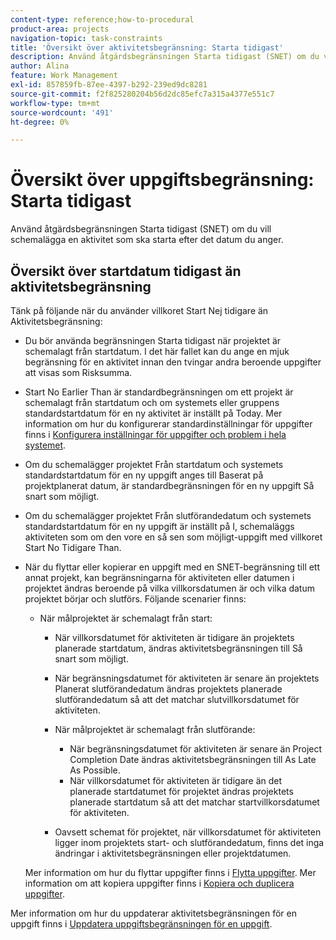 ```yaml
---
content-type: reference;how-to-procedural
product-area: projects
navigation-topic: task-constraints
title: 'Översikt över aktivitetsbegränsning: Starta tidigast'
description: Använd åtgärdsbegränsningen Starta tidigast (SNET) om du vill schemalägga en aktivitet som ska starta efter det datum du anger.
author: Alina
feature: Work Management
exl-id: 857859fb-87ee-4397-b292-239ed9dc8281
source-git-commit: f2f825280204b56d2dc85efc7a315a4377e551c7
workflow-type: tm+mt
source-wordcount: '491'
ht-degree: 0%

---
```


# Översikt över uppgiftsbegränsning: Starta tidigast

Använd åtgärdsbegränsningen Starta tidigast (SNET) om du vill schemalägga en aktivitet som ska starta efter det datum du anger.

## Översikt över startdatum tidigast än aktivitetsbegränsning

Tänk på följande när du använder villkoret Start Nej tidigare än Aktivitetsbegränsning:

* Du bör använda begränsningen Starta tidigast när projektet är schemalagt från startdatum. I det här fallet kan du ange en mjuk begränsning för en aktivitet innan den tvingar andra beroende uppgifter att visas som Risksumma.
* Start No Earlier Than är standardbegränsningen om ett projekt är schemalagt från startdatum och om systemets eller gruppens standardstartdatum för en ny aktivitet är inställt på Today. Mer information om hur du konfigurerar standardinställningar för uppgifter finns i [Konfigurera inställningar för uppgifter och problem i hela systemet](../../../administration-and-setup/set-up-workfront/configure-system-defaults/set-task-issue-preferences.md).

* Om du schemalägger projektet Från startdatum och systemets standardstartdatum för en ny uppgift anges till Baserat på projektplanerat datum, är standardbegränsningen för en ny uppgift Så snart som möjligt.
* Om du schemalägger projektet Från slutförandedatum och systemets standardstartdatum för en ny uppgift är inställt på I, schemaläggs aktiviteten som om den vore en så sen som möjligt-uppgift med villkoret Start No Tidigare Than.
* När du flyttar eller kopierar en uppgift med en SNET-begränsning till ett annat projekt, kan begränsningarna för aktiviteten eller datumen i projektet ändras beroende på vilka villkorsdatumen är och vilka datum projektet börjar och slutförs. Följande scenarier finns:

   * När målprojektet är schemalagt från start:

      * När villkorsdatumet för aktiviteten är tidigare än projektets planerade startdatum, ändras aktivitetsbegränsningen till Så snart som möjligt.
      * När begränsningsdatumet för aktiviteten är senare än projektets Planerat slutförandedatum ändras projektets planerade slutförandedatum så att det matchar slutvillkorsdatumet för aktiviteten.

      * När målprojektet är schemalagt från slutförande:

         * När begränsningsdatumet för aktiviteten är senare än Project Completion Date ändras aktivitetsbegränsningen till As Late As Possible.
         * När villkorsdatumet för aktiviteten är tidigare än det planerade startdatumet för projektet ändras projektets planerade startdatum så att det matchar startvillkorsdatumet för aktiviteten.
      * Oavsett schemat för projektet, när villkorsdatumet för aktiviteten ligger inom projektets start- och slutförandedatum, finns det inga ändringar i aktivitetsbegränsningen eller projektdatumen.

   Mer information om hur du flyttar uppgifter finns i [Flytta uppgifter](../../../manage-work/tasks/manage-tasks/move-tasks.md). Mer information om att kopiera uppgifter finns i [Kopiera och duplicera uppgifter](../../../manage-work/tasks/manage-tasks/copy-and-duplicate-tasks.md).

Mer information om hur du uppdaterar aktivitetsbegränsningen för en uppgift finns i [Uppdatera uppgiftsbegränsningen för en uppgift](../../../manage-work/tasks/task-constraints/update-task-constraint-of-task.md).

<!--
<div data-mc-conditions="QuicksilverOrClassic.Draft mode">
<h2>Use the Start No Earlier Than Task Constraint</h2>
<p>(NOTE:&nbsp;replaced with new article linked above)&nbsp;</p>
<p>To update the Task Constraint to Start No Later Than:</p>
<ol>
<li value="1">Go to a task whose Task Constraint you want to update.</li>
<li value="2"> <p data-mc-conditions="QuicksilverOrClassic.Quicksilver">Click the <strong>More</strong> icon <img src="assets/qs-more-icon-on-an-object.png"> next to the task name, then click <strong>Edit</strong>.</p> </li>
<li value="3">In the <strong>Overview</strong> section, expand the <strong>Task Constraint</strong> drop-down menu.</li>
<li value="4"> <p>Select <strong>Start No Earlier Than</strong>.</p> </li>
<li value="5"> <p>Specify a <strong>Planned Start Date</strong>.</p> <p>This is the date by which the task must start, and not earlier than this date. </p> </li>
<li value="6">Click <strong>Save Changes</strong>.</li>
</ol>
</div>
-->

